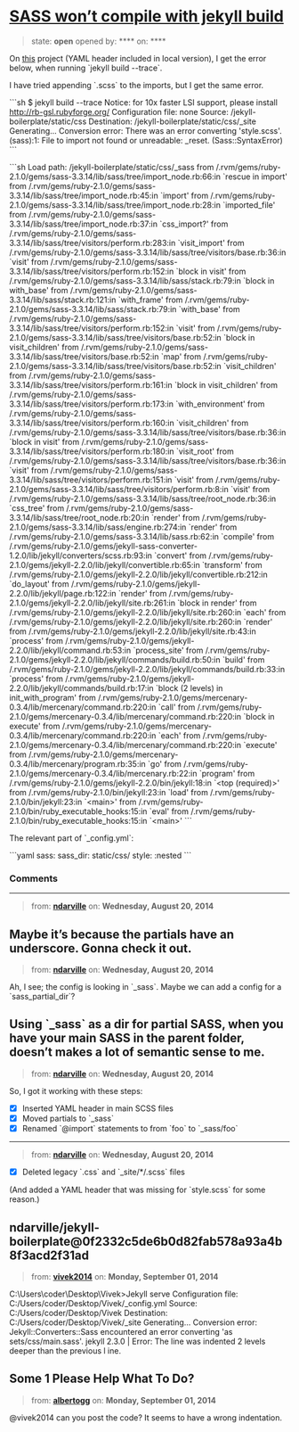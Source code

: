 # [SASS won’t compile with jekyll build](https://github.com/jekyll/jekyll-help/issues/132)

> state: **open** opened by: **** on: ****

On [this](https://github.com/ndarville/jekyll-boilerplate/blob/699840d35521e01c79a4c2d4a9e13887ede120f2/static/css/style.scss) project (YAML header included in local version), I get the error below, when running &#x60;jekyll build --trace&#x60;.

I have tried appending &#x60;.scss&#x60; to the imports, but I get the same error.

&#x60;&#x60;&#x60;sh
$ jekyll build --trace
Notice: for 10x faster LSI support, please install http://rb-gsl.rubyforge.org/
Configuration file: none
            Source: /jekyll-boilerplate/static/css
       Destination: /jekyll-boilerplate/static/css/_site
      Generating... 
  Conversion error: There was an error converting &#x27;style.scss&#x27;.
(sass):1: File to import not found or unreadable: _reset. (Sass::SyntaxError)
&#x60;&#x60;&#x60;

&#x60;&#x60;&#x60;sh
Load path: /jekyll-boilerplate/static/css/_sass
    from /.rvm/gems/ruby-2.1.0/gems/sass-3.3.14/lib/sass/tree/import_node.rb:66:in &#x60;rescue in import&#x27;
    from /.rvm/gems/ruby-2.1.0/gems/sass-3.3.14/lib/sass/tree/import_node.rb:45:in &#x60;import&#x27;
    from /.rvm/gems/ruby-2.1.0/gems/sass-3.3.14/lib/sass/tree/import_node.rb:28:in &#x60;imported_file&#x27;
    from /.rvm/gems/ruby-2.1.0/gems/sass-3.3.14/lib/sass/tree/import_node.rb:37:in &#x60;css_import?&#x27;
    from /.rvm/gems/ruby-2.1.0/gems/sass-3.3.14/lib/sass/tree/visitors/perform.rb:283:in &#x60;visit_import&#x27;
    from /.rvm/gems/ruby-2.1.0/gems/sass-3.3.14/lib/sass/tree/visitors/base.rb:36:in &#x60;visit&#x27;
    from /.rvm/gems/ruby-2.1.0/gems/sass-3.3.14/lib/sass/tree/visitors/perform.rb:152:in &#x60;block in visit&#x27;
    from /.rvm/gems/ruby-2.1.0/gems/sass-3.3.14/lib/sass/stack.rb:79:in &#x60;block in with_base&#x27;
    from /.rvm/gems/ruby-2.1.0/gems/sass-3.3.14/lib/sass/stack.rb:121:in &#x60;with_frame&#x27;
    from /.rvm/gems/ruby-2.1.0/gems/sass-3.3.14/lib/sass/stack.rb:79:in &#x60;with_base&#x27;
    from /.rvm/gems/ruby-2.1.0/gems/sass-3.3.14/lib/sass/tree/visitors/perform.rb:152:in &#x60;visit&#x27;
    from /.rvm/gems/ruby-2.1.0/gems/sass-3.3.14/lib/sass/tree/visitors/base.rb:52:in &#x60;block in visit_children&#x27;
    from /.rvm/gems/ruby-2.1.0/gems/sass-3.3.14/lib/sass/tree/visitors/base.rb:52:in &#x60;map&#x27;
    from /.rvm/gems/ruby-2.1.0/gems/sass-3.3.14/lib/sass/tree/visitors/base.rb:52:in &#x60;visit_children&#x27;
    from /.rvm/gems/ruby-2.1.0/gems/sass-3.3.14/lib/sass/tree/visitors/perform.rb:161:in &#x60;block in visit_children&#x27;
    from /.rvm/gems/ruby-2.1.0/gems/sass-3.3.14/lib/sass/tree/visitors/perform.rb:173:in &#x60;with_environment&#x27;
    from /.rvm/gems/ruby-2.1.0/gems/sass-3.3.14/lib/sass/tree/visitors/perform.rb:160:in &#x60;visit_children&#x27;
    from /.rvm/gems/ruby-2.1.0/gems/sass-3.3.14/lib/sass/tree/visitors/base.rb:36:in &#x60;block in visit&#x27;
    from /.rvm/gems/ruby-2.1.0/gems/sass-3.3.14/lib/sass/tree/visitors/perform.rb:180:in &#x60;visit_root&#x27;
    from /.rvm/gems/ruby-2.1.0/gems/sass-3.3.14/lib/sass/tree/visitors/base.rb:36:in &#x60;visit&#x27;
    from /.rvm/gems/ruby-2.1.0/gems/sass-3.3.14/lib/sass/tree/visitors/perform.rb:151:in &#x60;visit&#x27;
    from /.rvm/gems/ruby-2.1.0/gems/sass-3.3.14/lib/sass/tree/visitors/perform.rb:8:in &#x60;visit&#x27;
    from /.rvm/gems/ruby-2.1.0/gems/sass-3.3.14/lib/sass/tree/root_node.rb:36:in &#x60;css_tree&#x27;
    from /.rvm/gems/ruby-2.1.0/gems/sass-3.3.14/lib/sass/tree/root_node.rb:20:in &#x60;render&#x27;
    from /.rvm/gems/ruby-2.1.0/gems/sass-3.3.14/lib/sass/engine.rb:274:in &#x60;render&#x27;
    from /.rvm/gems/ruby-2.1.0/gems/sass-3.3.14/lib/sass.rb:62:in &#x60;compile&#x27;
    from /.rvm/gems/ruby-2.1.0/gems/jekyll-sass-converter-1.2.0/lib/jekyll/converters/scss.rb:93:in &#x60;convert&#x27;
    from /.rvm/gems/ruby-2.1.0/gems/jekyll-2.2.0/lib/jekyll/convertible.rb:65:in &#x60;transform&#x27;
    from /.rvm/gems/ruby-2.1.0/gems/jekyll-2.2.0/lib/jekyll/convertible.rb:212:in &#x60;do_layout&#x27;
    from /.rvm/gems/ruby-2.1.0/gems/jekyll-2.2.0/lib/jekyll/page.rb:122:in &#x60;render&#x27;
    from /.rvm/gems/ruby-2.1.0/gems/jekyll-2.2.0/lib/jekyll/site.rb:261:in &#x60;block in render&#x27;
    from /.rvm/gems/ruby-2.1.0/gems/jekyll-2.2.0/lib/jekyll/site.rb:260:in &#x60;each&#x27;
    from /.rvm/gems/ruby-2.1.0/gems/jekyll-2.2.0/lib/jekyll/site.rb:260:in &#x60;render&#x27;
    from /.rvm/gems/ruby-2.1.0/gems/jekyll-2.2.0/lib/jekyll/site.rb:43:in &#x60;process&#x27;
    from /.rvm/gems/ruby-2.1.0/gems/jekyll-2.2.0/lib/jekyll/command.rb:53:in &#x60;process_site&#x27;
    from /.rvm/gems/ruby-2.1.0/gems/jekyll-2.2.0/lib/jekyll/commands/build.rb:50:in &#x60;build&#x27;
    from /.rvm/gems/ruby-2.1.0/gems/jekyll-2.2.0/lib/jekyll/commands/build.rb:33:in &#x60;process&#x27;
    from /.rvm/gems/ruby-2.1.0/gems/jekyll-2.2.0/lib/jekyll/commands/build.rb:17:in &#x60;block (2 levels) in init_with_program&#x27;
    from /.rvm/gems/ruby-2.1.0/gems/mercenary-0.3.4/lib/mercenary/command.rb:220:in &#x60;call&#x27;
    from /.rvm/gems/ruby-2.1.0/gems/mercenary-0.3.4/lib/mercenary/command.rb:220:in &#x60;block in execute&#x27;
    from /.rvm/gems/ruby-2.1.0/gems/mercenary-0.3.4/lib/mercenary/command.rb:220:in &#x60;each&#x27;
    from /.rvm/gems/ruby-2.1.0/gems/mercenary-0.3.4/lib/mercenary/command.rb:220:in &#x60;execute&#x27;
    from /.rvm/gems/ruby-2.1.0/gems/mercenary-0.3.4/lib/mercenary/program.rb:35:in &#x60;go&#x27;
    from /.rvm/gems/ruby-2.1.0/gems/mercenary-0.3.4/lib/mercenary.rb:22:in &#x60;program&#x27;
    from /.rvm/gems/ruby-2.1.0/gems/jekyll-2.2.0/bin/jekyll:18:in &#x60;&lt;top (required)&gt;&#x27;
    from /.rvm/gems/ruby-2.1.0/bin/jekyll:23:in &#x60;load&#x27;
    from /.rvm/gems/ruby-2.1.0/bin/jekyll:23:in &#x60;&lt;main&gt;&#x27;
    from /.rvm/gems/ruby-2.1.0/bin/ruby_executable_hooks:15:in &#x60;eval&#x27;
    from /.rvm/gems/ruby-2.1.0/bin/ruby_executable_hooks:15:in &#x60;&lt;main&gt;&#x27;
&#x60;&#x60;&#x60;

The relevant part of &#x60;_config.yml&#x60;:

&#x60;&#x60;&#x60;yaml
sass:
    sass_dir: static/css/
    style: :nested
&#x60;&#x60;&#x60;

### Comments

---
> from: [**ndarville**](https://github.com/jekyll/jekyll-help/issues/132#issuecomment-52763611) on: **Wednesday, August 20, 2014**

Maybe it’s because the partials have an underscore. Gonna check it out.
---
> from: [**ndarville**](https://github.com/jekyll/jekyll-help/issues/132#issuecomment-52763784) on: **Wednesday, August 20, 2014**

Ah, I see; the config is looking in &#x60;_sass&#x60;. Maybe we can add a config for a &#x60;sass_partial_dir&#x60;?

Using &#x60;_sass&#x60; as a dir for partial SASS, when you have your main SASS in the parent folder, doesn’t makes a lot of semantic sense to me.
---
> from: [**ndarville**](https://github.com/jekyll/jekyll-help/issues/132#issuecomment-52764545) on: **Wednesday, August 20, 2014**

So, I got it working with these steps:

- [x] Inserted YAML header in main SCSS files
- [x] Moved partials to &#x60;_sass&#x60;
- [x] Renamed &#x60;@import&#x60; statements to from &#x60;foo&#x60; to &#x60;_sass/foo&#x60;
---
> from: [**ndarville**](https://github.com/jekyll/jekyll-help/issues/132#issuecomment-52774207) on: **Wednesday, August 20, 2014**

- [x] Deleted legacy &#x60;.css&#x60; and &#x60;_site/*/.scss&#x60; files

(And added a YAML header that was missing for &#x60;style.scss&#x60; for some reason.)

ndarville/jekyll-boilerplate@0f2332c5de6b0d82fab578a93a4b8f3acd2f31ad
---
> from: [**vivek2014**](https://github.com/jekyll/jekyll-help/issues/132#issuecomment-54060914) on: **Monday, September 01, 2014**


C:\Users\coder\Desktop\Vivek&gt;Jekyll serve
Configuration file: C:/Users/coder/Desktop/Vivek/_config.yml
            Source: C:/Users/coder/Desktop/Vivek
       Destination: C:/Users/coder/Desktop/Vivek/_site
      Generating...
  Conversion error: Jekyll::Converters::Sass encountered an error converting &#x27;as
sets/css/main.sass&#x27;.
jekyll 2.3.0 | Error:  The line was indented 2 levels deeper than the previous l
ine.

Some 1 Please Help What To Do?
---
> from: [**albertogg**](https://github.com/jekyll/jekyll-help/issues/132#issuecomment-54083840) on: **Monday, September 01, 2014**

@vivek2014 can you post the code? It seems to have a wrong indentation.
